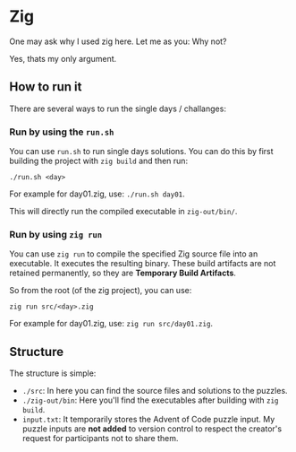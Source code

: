 # Zig

One may ask why I used zig here. Let me as you: Why not?

Yes, thats my only argument.

## How to run it

There are several ways to run the single days / challanges:

### Run by using the `run.sh`

You can use `run.sh` to run single days solutions. You can do this by first building the project with `zig build` and then run:

```
./run.sh <day>
```

For example for day01.zig, use: `./run.sh day01`.

This will directly run the compiled executable in `zig-out/bin/`.

### Run by using `zig run`

You can use `zig run` to compile the specified Zig source file into an executable. It executes the resulting binary. These build artifacts are not retained permanently, so they are **Temporary Build Artifacts**.

So from the root (of the zig project), you can use:

```
zig run src/<day>.zig
```

For example for day01.zig, use: `zig run src/day01.zig`.

## Structure

The structure is simple:

- `./src`: In here you can find the source files and solutions to the puzzles.
- `./zig-out/bin`: Here you'll find the executables after building with `zig build`.
- `input.txt`: It temporarily stores the Advent of Code puzzle input. My puzzle inputs are **not added** to version control to respect the creator's request for participants not to share them.